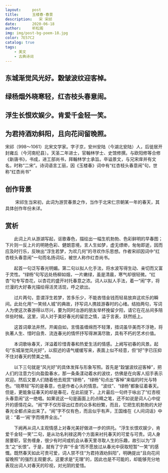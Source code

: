 ```yaml
---
layout:     post
title:      玉楼春·春景
description:   宋 宋祁
date:       2020-06-18
author:     听松阁
img: img/post-bg-poem-18.jpg
color: 7E57C2
catalog: true
tags:
    - 美文
    - 古典诗词
---
```


## 东城渐觉风光好。縠皱波纹迎客棹。
## 绿杨烟外晓寒轻，红杏枝头春意闹。
## 浮生长恨欢娱少。肯爱千金轻一笑。
## 为君持酒劝斜阳，且向花间留晚照。



宋祁（998～1061）北宋文学家。字子京，安州安陆（今湖北安陆）人，后徙居开封雍丘（今河南杞县）。天圣二年进士，官翰林学士、史馆修撰。与欧阳修等合修《新唐书》，书成，进工部尚书，拜翰林学士承旨。卒谥景文，与兄宋庠并有文名，时称“二宋”。诗词语言工丽，因《玉楼春》词中有“红杏枝头春意闹”句，世称“红杏尚书”



## 创作背景

　　 宋祁生当宋初，此词为游赏春景之作，当作于北宋仁宗朝某一年的春天，其具体创作年份未详。 





## 赏析

　　此词上片从游湖写起，讴歌春色，描绘出一幅生机勃勃、色彩鲜明的早春图；下片则一反上片的明艳色彩、健朗意境，言人生如梦，虚无缥缈，匆匆即逝，因而应及时行乐，反映出“浮生若梦，为欢几何”的寻欢作乐思想。作者宋祁因词中“红杏枝头春意闹”一句而名扬词坛，被世人称作红杏尚书。

　　起首一句泛写春光明媚。第二句以拟人化手法，将水波写得生动、亲切而又富于灵性。“绿杨”句写远处杨柳如烟，一片嫩绿，虽是清晨，寒气却很轻微。“红杏”句专写杏花，以杏花的盛开衬托春意之浓。词人以拟人手法，着一“闹”字，将烂漫的大好春光描绘得活灵活现，呼之欲出。

　　过片两句，意谓浮生若梦，苦多乐少，不能吝惜金钱而轻易放弃这欢乐的瞬间。此处化用“一笑倾人城”的典故，抒写词人携妓游春时的心绪。结拍两句，写词人为使这次春游得以尽兴，要为同时冶游的朋友举杯挽留夕阳，请它在花丛间多陪伴些时候。这里，词人对于美好春光的留恋之情，溢于言表，跃然纸上。

　　这首词章法井然，开阖自如，言情虽缠绵而不轻薄，措词虽华美而不浮艳，将执著人生、惜时自贵、流连春光的情怀抒写得淋漓尽致，具有不朽的艺术价值。

　　本词歌咏春天，洋溢着珍惜青春和热爱生活的情感。上阙写初春的风景。起句“东城渐觉风光好”，以叙述的语气缓缓写来，表面上似不经意，但“好”字已压抑不住对春天的赞美之情。

　　以下三句就是“风光好”的具体发挥与形象写照。首先是“縠皱波纹迎客棹”，把人们的注意力引向盈盈春水，那一条条漾动着水的波纹，仿佛是在向客人招手表示欢迎。然后又要人们随着他去观赏“绿杨”，“绿杨”句点出“客棹”来临的时光与特色。“晓寒轻”写的是春意，也是作者心头的情意。“波纹”、“绿杨”都象征着春天。但是，更能象征春天的却是春花，在此前提下，上片最后一句终于咏出了“红杏枝头春意闹”这一绝唱。如果说这一句是画面上的点睛之笔，还不如说是词人心中绽开的感情花朵。“闹”字不仅形容出红杏的众多和纷繁，而且，它把生机勃勃的大好春光全都点染出来了。“闹”字不仅有色，而且似乎有声，王国维在《人间词话》中说：“着一‘闹’字而境界全出。”

　　下阙再从词人主观情感上对春光美好做进一步的烘托。“浮生长恨欢娱少，肯爱千金轻一笑”二句，是从功名利禄这两个方面来衬托春天的可爱与可贵。词人身居要职，官务缠身，很少有时间或机会从春天里寻取人生的乐趣，故引以为“浮生”之“长恨”。于是，就有了宁弃“千金”而不愿放过从春光中获取短暂“一笑”的感慨。既然春天如此可贵可爱，词人禁不住“为君持酒劝斜阳”，明确提出“且向花间留晚照”的强烈主观要求。这要求是“无理”的，因此也是不可能的，却能够充分地表现出词人对春天的珍视，对光阴的爱惜。
